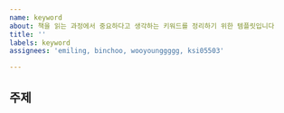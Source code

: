 ```yaml
---
name: keyword
about: 책을 읽는 과정에서 중요하다고 생각하는 키워드를 정리하기 위한 템플릿입니다
title: ''
labels: keyword
assignees: 'emiling, binchoo, wooyounggggg, ksi05503'

---
```


## 주제

##
